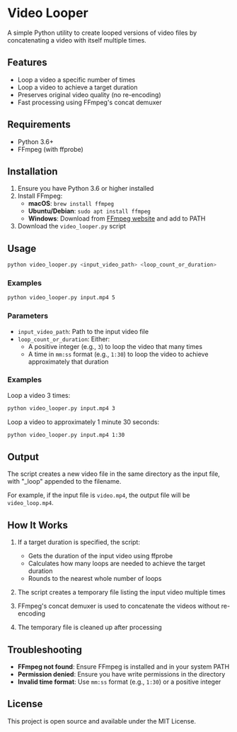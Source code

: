 # Video Looper

A simple Python utility to create looped versions of video files by concatenating a video with itself multiple times.

## Features

- Loop a video a specific number of times
- Loop a video to achieve a target duration
- Preserves original video quality (no re-encoding)
- Fast processing using FFmpeg's concat demuxer

## Requirements

- Python 3.6+
- FFmpeg (with ffprobe)

## Installation

1. Ensure you have Python 3.6 or higher installed
2. Install FFmpeg:
   - **macOS**: `brew install ffmpeg`
   - **Ubuntu/Debian**: `sudo apt install ffmpeg`
   - **Windows**: Download from [FFmpeg website](https://ffmpeg.org/download.html) and add to PATH
3. Download the `video_looper.py` script

## Usage

```bash
python video_looper.py <input_video_path> <loop_count_or_duration>
```

### Examples

```bash
python video_looper.py input.mp4 5
```


### Parameters

- `input_video_path`: Path to the input video file
- `loop_count_or_duration`: Either:
  - A positive integer (e.g., `3`) to loop the video that many times
  - A time in `mm:ss` format (e.g., `1:30`) to loop the video to achieve approximately that duration

### Examples

Loop a video 3 times:

```bash
python video_looper.py input.mp4 3
```

Loop a video to approximately 1 minute 30 seconds:

```bash
python video_looper.py input.mp4 1:30
```


## Output

The script creates a new video file in the same directory as the input file, with "_loop" appended to the filename.

For example, if the input file is `video.mp4`, the output file will be `video_loop.mp4`.

## How It Works

1. If a target duration is specified, the script:
   - Gets the duration of the input video using ffprobe
   - Calculates how many loops are needed to achieve the target duration
   - Rounds to the nearest whole number of loops

2. The script creates a temporary file listing the input video multiple times

3. FFmpeg's concat demuxer is used to concatenate the videos without re-encoding

4. The temporary file is cleaned up after processing

## Troubleshooting

- **FFmpeg not found**: Ensure FFmpeg is installed and in your system PATH
- **Permission denied**: Ensure you have write permissions in the directory
- **Invalid time format**: Use `mm:ss` format (e.g., `1:30`) or a positive integer

## License

This project is open source and available under the MIT License.